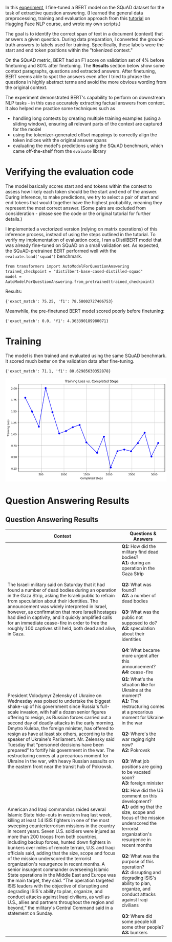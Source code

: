 In this [experiment](Question-Answering.ipynb), I fine-tuned a BERT model on the SQuAD dataset for the task of extractive question answering. (I learned the general data preprocessing, training and evaluation approach from this [tutorial](https://huggingface.co/learn/nlp-course/chapter7/7?fw=pt) on Hugging Face NLP course, and wrote my own scripts.)

The goal is to identify the correct span of text in a document (context) that answers a given question. During data preparation, I converted the ground-truth answers to labels used for training. Specifically, these labels were the start and end token positions within the "tokenized context." 

On the SQuAD metric, BERT had an F1 score on validation set of 4% before finetuning and 80% after finetuning. The **Results** section below show some context paragraphs, questions and extracted answers. After finetuning, BERT seems able to spot the answers even after I tried to phrase the questions in highly abstract terms and avoid the more obvious wording from the original context.

The experiment demonstrated BERT's capability to perform on downstream NLP tasks - in this case accurately extracting factual answers from context. It also helped me practice some techniques such as
- handling long contexts by creating multiple training examples (using a sliding window), ensuring all relevant parts of the context are captured for the model
- using the tokenizer-generated offset mappings to correctly align the token indices with the original answer spans
- evaluating the model's predictions using the SQuAD benchmark, which came off-the-shelf from the `evaluate` library

# Verifying the evaluation code

The model basically scores start and end tokens within the context to assess how likely each token should be the start and end of the answer. During inference, to make predictions, we try to select a pair of start and end tokens that would together have the highest probability, meaning they represent the most correct answer. (Some pairs are excluded from consideration - please see the code or the original tutorial for further details.)

I implemented a vectorized version (relying on matrix operations) of this inference process, instead of using the steps outlined in the tutorial. To verify my implementation of evaluation code, I ran a DistilBERT model that was already fine-tuned on SQuAD on a small validation set. As expected, the SQuAD-pretrained BERT performed well with the `evaluate.load('squad')` benchmark.

```
from transformers import AutoModelForQuestionAnswering
trained_checkpoint = "distilbert-base-cased-distilled-squad"
model = AutoModelForQuestionAnswering.from_pretrained(trained_checkpoint)
```

Results:
```
{'exact_match': 75.25, 'f1': 78.58002727406753}
```

Meanwhile, the pre-finetuned BERT model scored poorly before finetuning:
```
{'exact_match': 0.0, 'f1': 4.363390189980071}
```

# Training

The model is then trained and evaluated using the same SQuAD benchmark. It scored much better on the validation data after fine-tuning.

```
{'exact_match': 71.1, 'f1': 80.62985630352878}
```

![Training loss curve](training-loss-curve.png)

# Question Answering Results

## Question Answering Results

| **Context** | **Questions & Answers** |
|-------------|--------------------------|
| The Israeli military said on Saturday that it had found a number of dead bodies during an operation in the Gaza Strip, asking the Israeli public to refrain from speculation about their identities. The announcement was widely interpreted in Israel, however, as confirmation that more Israeli hostages had died in captivity, and it quickly amplified calls for an immediate cease-fire in order to free the roughly 100 captives still held, both dead and alive, in Gaza. | **Q1:** How did the military find dead bodies?<br>**A1:** during an operation in the Gaza Strip<br><br>**Q2:** What was found?<br>**A2:** a number of dead bodies<br><br>**Q3:** What was the public not supposed to do?<br>**A3:** speculation about their identities<br><br>**Q4:** What became more urgent after this announcement?<br>**A4:** cease-fire |
| President Volodymyr Zelensky of Ukraine on Wednesday was poised to undertake the biggest shake-up of his government since Russia's full-scale invasion, with half a dozen senior figures offering to resign, as Russian forces carried out a second day of deadly attacks in the early morning. Dmytro Kuleba, the foreign minister, has offered to resign as have at least six others, according to the speaker of Ukraine's Parliament. Mr. Zelensky said Tuesday that “personnel decisions have been prepared” to fortify his government in the war. The restructuring comes at a precarious moment for Ukraine in the war, with heavy Russian assaults on the eastern front near the transit hub of Pokrovsk. | **Q1:** What's the situation like for Ukraine at the moment?<br>**A1:** The restructuring comes at a precarious moment for Ukraine in the war<br><br>**Q2:** Where's the war raging right now?<br>**A2:** Pokrovsk<br><br>**Q3:** What job positions are going to be vacated soon?<br>**A3:** foreign minister |
| American and Iraqi commandos raided several Islamic State hide-outs in western Iraq last week, killing at least 14 ISIS fighters in one of the most sweeping counterterrorism missions in the country in recent years. Seven U.S. soldiers were injured as more than 200 troops from both countries, including backup forces, hunted down fighters in bunkers over miles of remote terrain, U.S. and Iraqi officials said, adding that the size, scope and focus of the mission underscored the terrorist organization's resurgence in recent months. A senior insurgent commander overseeing Islamic State operations in the Middle East and Europe was the main target, they said. “The operation targeted ISIS leaders with the objective of disrupting and degrading ISIS's ability to plan, organize, and conduct attacks against Iraqi civilians, as well as U.S., allies and partners throughout the region and beyond,” the military's Central Command said in a statement on Sunday. | **Q1:** How did the US comment on this development?<br>**A1:** adding that the size, scope and focus of the mission underscored the terrorist organization's resurgence in recent months<br><br>**Q2:** What was the purpose of this operation?<br>**A2:** disrupting and degrading ISIS's ability to plan, organize, and conduct attacks against Iraqi civilians<br><br>**Q3:** Where did some people kill some other people?<br>**A3:** bunkers |








